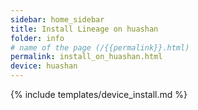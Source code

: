 ```yaml
---
sidebar: home_sidebar
title: Install Lineage on huashan
folder: info
# name of the page (/{{permalink}}.html)
permalink: install_on_huashan.html
device: huashan
---
```

{% include templates/device_install.md %}

